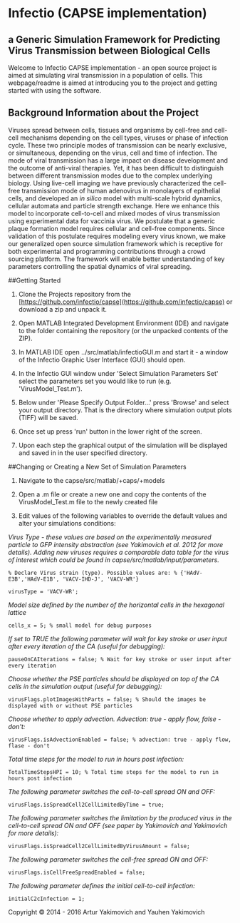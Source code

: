 Infectio (CAPSE implementation)
=====

a Generic Simulation Framework for Predicting Virus Transmission between Biological Cells
-----------------------------------------------------------------------------------------
Welcome to Infectio CAPSE implementation - an open source project is aimed at simulating viral transmission in a population of cells. This webpage/readme is aimed at introducing you to the project and getting started with using the software.



Background Information about the Project
----------------------------------------
Viruses spread between cells, tissues and organisms by cell-free and cell-cell mechanisms depending on the cell types, viruses or phase of infection cycle.  These two principle modes of transmission can be nearly exclusive, or simultaneous, depending on the virus, cell and time of infection.  The mode of viral transmission has a large impact on disease development and the outcome of anti-viral therapies.  Yet, it has been difficult to distinguish between different transmission modes due to the complex underlying biology.  Using live-cell imaging we have previously characterized the cell-free transmission mode of human adenovirus in monolayers of epithelial cells, and developed an *in silico* model with multi-scale hybrid dynamics, cellular automata and particle strength exchange.   Here we enhance this model to incorporate cell-to-cell and mixed modes of virus transmission using experimental data for vaccinia virus. We postulate that a generic plaque formation model requires cellular and cell-free components.  Since validation of this postulate requires modeling every virus known, we make our generalized open source simulation framework which is receptive for both experimental and programming contributions through a crowd sourcing platform.  The framework will enable better understanding of key parameters controlling the spatial dynamics of viral spreading.



##Getting Started

1. Clone the Projects repository from the [https://github.com/infectio/capse](https://github.com/infectio/capse) or download a zip and unpack it.

2. Open MATLAB Integrated Development Environment (IDE) and navigate to the folder containing the repository (or the unpacked contents of the ZIP).

3. In MATLAB IDE open ../src/matlab/infectioGUI.m and start it - a window of the Infectio Graphic User Interface (GUI) should open.

4. In the Infectio GUI window under 'Select Simulation Parameters Set' select the parameters set you would like to run (e.g. 'VirusModel_Test.m').

5. Below under 'Please Specify Output Folder...' press 'Browse' and select your output directory. That is the directory where simulation output plots (TIFF) will be saved.

6. Once set up press 'run' button in the lower right of the screen.

7. Upon each step the graphical output of the simulation will be displayed and saved in in the user specified directory.




##Changing or Creating a New Set of Simulation Parameters

1. Navigate to the capse/src/matlab/+caps/+models

2. Open a .m file or create a new one and copy the contents of the VirusModel_Test.m file to the newly created file

3. Edit values of the following variables to override the default values and alter your simulations conditions:

*Virus Type - these values are based on the experimentally measured particle to GFP intensity abstraction (see Yakimovich et al. 2012 for more details). Adding new viruses requires a comparable data table for the virus of interest which could be found in capse/src/matlab/input/parameters.*

```
% Declare Virus strain (type). Possible values are: % {'HAdV-E3B','HAdV-E1B', 'VACV-IHD-J', 'VACV-WR'}
```
```
virusType = 'VACV-WR';
```
 
 *Model size defined by the number of the horizontal cells in the hexagonal lattice*
```
cells_x = 5; % small model for debug purposes
``` 
 *If set to TRUE the following parameter will wait for key stroke or user input after every iteration of the CA (useful for debugging):*
``` 
pauseOnCAIterations = false; % Wait for key stroke or user input after every iteration
```
*Choose whether the PSE particles should be displayed on top of the CA cells in the simulation output (useful for debugging):*
```
virusFlags.plotImagesWithParts = false; % Should the images be displayed with or without PSE particles
```
*Choose whether to apply advection. Advection: true - apply flow, false - don't:*
```
virusFlags.isAdvectionEnabled = false; % advection: true - apply flow, flase - don't
```
*Total time steps for the model to run in hours post infection:*
```
TotalTimeStepsHPI = 10; % Total time steps for the model to run in hours post infection
```
*The following parameter switches the cell-to-cell spread ON and OFF:*

```
virusFlags.isSpreadCell2CellLimitedByTime = true;
```

*The following parameter switches the limitation by the produced virus in the cell-to-cell spread ON and OFF (see paper by Yakimovich and Yakimovich for more details):*
```
virusFlags.isSpreadCell2CellLimitedByVirusAmount = false;
```
*The following parameter switches the cell-free spread ON and OFF:*
```
virusFlags.isCellFreeSpreadEnabled = false;
```

*The following parameter defines the initial cell-to-cell infection:*
```
initialC2cInfection = 1;
```













Copyright © 2014 - 2016 Artur Yakimovich and Yauhen Yakimovich

